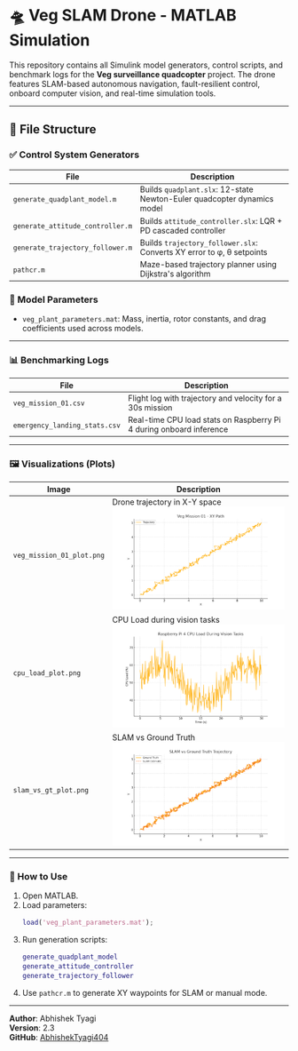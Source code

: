 
# 🛸 Veg SLAM Drone - MATLAB Simulation

This repository contains all Simulink model generators, control scripts, and benchmark logs for the **Veg surveillance quadcopter** project. The drone features SLAM-based autonomous navigation, fault-resilient control, onboard computer vision, and real-time simulation tools.

---

## 📂 File Structure

### ✅ Control System Generators

| File | Description |
|------|-------------|
| `generate_quadplant_model.m` | Builds `quadplant.slx`: 12-state Newton-Euler quadcopter dynamics model |
| `generate_attitude_controller.m` | Builds `attitude_controller.slx`: LQR + PD cascaded controller |
| `generate_trajectory_follower.m` | Builds `trajectory_follower.slx`: Converts XY error to φ, θ setpoints |
| `pathcr.m` | Maze-based trajectory planner using Dijkstra's algorithm |

### 🧠 Model Parameters

- `veg_plant_parameters.mat`: Mass, inertia, rotor constants, and drag coefficients used across models.

---

### 📊 Benchmarking Logs

| File | Description |
|------|-------------|
| `veg_mission_01.csv` | Flight log with trajectory and velocity for a 30s mission |
| `emergency_landing_stats.csv` | Real-time CPU load stats on Raspberry Pi 4 during onboard inference |

---

### 🖼️ Visualizations (Plots)

| Image | Description |
|-------|-------------|
| `veg_mission_01_plot.png` | Drone trajectory in X-Y space ![XY Path](https://github.com/AbhishekTyagi404/veg-slam-drone/blob/main/veg-slam-drone-sim/veg_mission_01_plot.png) |
| `cpu_load_plot.png` | CPU Load during vision tasks ![CPU Load](https://github.com/AbhishekTyagi404/veg-slam-drone/blob/main/veg-slam-drone-sim/cpu_load_plot.png) |
| `slam_vs_gt_plot.png` | SLAM vs Ground Truth ![SLAM vs GT](https://github.com/AbhishekTyagi404/veg-slam-drone/blob/main/veg-slam-drone-sim/slam_vs_gt_plot.png) |

---

### 📌 How to Use

1. Open MATLAB.
2. Load parameters:
   ```matlab
   load('veg_plant_parameters.mat');
   ```
3. Run generation scripts:
   ```matlab
   generate_quadplant_model
   generate_attitude_controller
   generate_trajectory_follower
   ```
4. Use `pathcr.m` to generate XY waypoints for SLAM or manual mode.

---

**Author**: Abhishek Tyagi  
**Version**: 2.3  
**GitHub**: [AbhishekTyagi404](https://github.com/AbhishekTyagi404)
